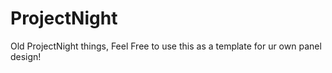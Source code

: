 # ProjectNight
Old ProjectNight things, Feel Free to use this as a template for ur own panel design!
